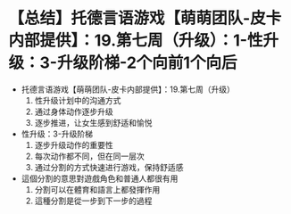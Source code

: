 # 【总结】托德言语游戏【萌萌团队-皮卡内部提供】：19.第七周（升级）：1-性升级：3-升级阶梯-2个向前1个向后

-   托德言语游戏【萌萌团队-皮卡内部提供】：19.第七周（升级）
    1.  性升级计划中的沟通方式
    2.  通过身体动作逐步升级
    3.  逐步推进，让女生感到舒适和愉悦
-   性升级：3-升级阶梯
    1.  逐步升级动作的重要性
    2.  每次动作都不同，但在同一层次
    3.  通过分割的方式快速进行游戏，保持舒适感
-   這個分割的意思對遊戲角色和普通人都很有用
    1.  分割可以在體育和語言上都發揮作用
    2.  這種分割是從一步到下一步的過程